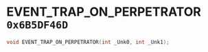 # EVENT_TRAP_ON_PERPETRATOR `0x6B5DF46D`

```cpp
void EVENT_TRAP_ON_PERPETRATOR(int _Unk0, int _Unk1);
```